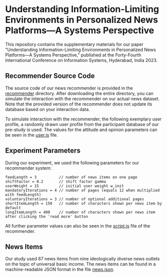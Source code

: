 # Understanding Information-Limiting Environments in Personalized News  Platforms—A Systems Perspective

This repository contains the supplementary materials for our paper "Understanding Information-Limiting Environments in
Personalized News Platforms—A Systems Perspective," published at the Forty-Fourth International Conference on
Information Systems, Hyderabad, India 2023.

## Recommender Source Code

The source code of our news recommender is provided in the [recommender](recomender) directory. After downloading the
entire directory, you can simulate the interaction with the recommender on our actual news dataset. Note that the
provided version of the recommender does not update its database based on your interaction data.

To simulate interaction with the recommender, the following exemplary user profile, a randomly drawn user profile from
the participant database of our pre-study is used. The values for the attitude and opinion parameters can be seen in
the [user.js](recomender/src/user.js) file.

## Experiment Parameters

During our experiment, we used the following parameters for our recommender system:

```
feedLength = 3          // number of news items on one page
shiftFactor = 0.2       // shift factor gamma
userWeight = 15         // initial user weight w_init
mandatoryIterations = 4 // number of pages (equals 12 when multiplied with feedLength)
voluntaryIterations = 3 // number of optional additional pages
shortItemLength = 150   // number of characters shown per news item by default
longItemLength = 400    // number of characters shown per news item after clicking the 'read more' button
```

All further parameter values can also be seen in the [script.js](recomender/src/script.js) file of the recommender.

## News Items

Our study used 87 news items from nine ideologically diverse news outlets on the topic of universal basic income. The
news items can be found in a machine-readable JSON format in the file [news.json](news.json).

